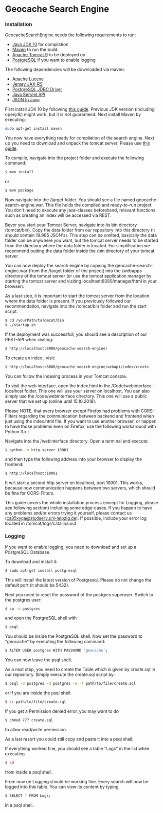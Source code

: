 # Geocache Search Engine
### Installation

GeocacheSearchEngine needs the following requirements to run:
* [Java JDK 10](http://www.oracle.com/technetwork/java/javase/downloads/jdk10-downloads-4416644.html) for compilation
* [Maven](https://maven.apache.org/) to run the build
* [Apache Tomcat 9](https://tomcat.apache.org/download-90.cgi) to be deployed on
* [PostgreSQL](https://www.postgresql.org/) if you want to enable logging

The following dependencies will be downloaded via maven:
* [Apache Lucene](https://lucene.apache.org/)
* [Jersey JAX-RS](https://jersey.github.io/)
* [PostgreSQL JDBC Driver](https://github.com/pgjdbc/pgjdbc )
* [Java Servlet API](https://javaee.github.io/servlet-spec/)
* [JSON In Java](https://github.com/douglascrockford/JSON-java )

First install JDK 10 by following [this guide](https://websiteforstudents.com/install-oracle-java-jdk-10-on-ubuntu-16-04-17-10-18-04-via-ppa/).
Previous JDK version (including openjdk) might work, but it is not guaranteed.
Next install Maven by executing:
```sh
sudo apt-get install maven
```
You now have everything ready for compilation of the search engine.
Next up you need to download and unpack the tomcat server. Please use [this guide](https://tecadmin.net/install-tomcat-9-on-ubuntu/).

To compile, navigate into the project folder and execute the following command:
```sh
$ mvn install
```
or
```sh
$ mvn package
```

Now navigate into the /target folder. You should see a file named geocache-search-engine.war. This file holds the compiled and ready-to-run project. You don't need to execute any java-classes beforehand, relevant functions such as creating an index will be accessed via REST.

Bevor you start your Tomcat Server, navigate into its bin directory (tomcat/bin). Copy the data folder from our repository into this directory (it should contain 19.985 JSON's).
This step can be omitted, basically the data folder can be anywhere you want, but the tomcat server needs to be started from the directory where the data folder is located. For simplification we recommend putting the data folder inside the /bin directory of your tomcat server.

You can now deploy the search engine by copying the geocache-search-engine.war (from the /target folder of the project) into the /webapps directory of the tomcat server (or use the tomcat application manager by starting the tomcat server and visiting localhost:8080/manager/html in your browser).

As a last step, it is important to start the tomcat server from the location where the data folder is present. If you previously followed our recommendation, navigate into the /tomcat/bin folder and run the start script:
```sh
$ cd /yourPath/toTomcat/bin
$ ./startup.sh
```

If the deployment was successfull, you should see a description of our REST-API when visiting:
```sh
$ http://localhost:8080/geocache-search-engine/
```

To create an index , visit:
```sh
$ http://localhost:8080/geocache-search-engine/webapi/index/create
```
You can follow the indexing process in your Tomcat console.

To visit the web interface, open the index.html in the /Code/webinterface - localhost folder. This one will use your server on localhost.
You can also simply use the /code/webinterface directory. This one will use a public server that we set up (online until 15.10.2018).

Please NOTE, that every browser except Firefox had problems with CORS-Filters regarding the communication between backend and frontend when just using the index.html file.
If you want to use another browser, or happen to have those problems even on Firefox, use the following workaround with Python 3.x :

Navigate into the /webinterface directory. Open a terminal and execute:
```sh
$ python -m http.server 10001
```
and then type the following address into your browser to display the frontend:
```sh
$ http://localhost:10001
```
It will start a second http server on localhost, port 10001. This works, because now communication happens between two servers, which should be fine for CORS-Filters.

This guide covers the whole installation process (except for Logging, please see following section) including some edge-cases.
If you happen to have any problems and/or errors trying it yourself, please contact us (cs85xyqa@studserv.uni-leipzig.de). If possible, include your error log located in /tomcat/logs/catalina.out

### Logging

If you want to enable logging, you need to download and set up a PostgreSQL Database.

To download and install it:

```sh
$ sudo apt-get install postgresql
```
This will install the latest version of Postgresql. Please do not change the default port (it should be 5432).

Next you need to reset the password of the postgres superuser.
Switch to the postgres user:

```sh
$ su -u postgres
```

and open the PostgreSQL shell with
```sh
$ psql
```

You should be inside the PostgreSQL shell. Now set the password to "geocache" by executing the following command:
```sh
$ ALTER USER postgres WITH PASSWORD 'geocache';
```

You can now leave the psql shell.

As a next step, you need to create the Table which is given by create.sql in our repository. Simply execute the create.sql script by:
```sh
$ psql -U postgres -d postgres -a -f path/to/file/create.sql
```
or if you are inside the psql shell:

```sh
$ \i path/to/file/create.sql
```
If you get a Permission denied error, you may want to do
```sh
$ chmod 777 create.sql
```
to allow read/write permission.

As a last resort you could still copy and paste it into a psql shell.

If everything worked fine, you should see a table "Logs" in the list when executing
```sh
$ \d
```
from inside a psql shell.

From now on Logging should be working fine. Every search will now be logged into this table.
You can view its content by typing
```sh
$ SELECT * FROM Logs;
```
in a psql shell.
